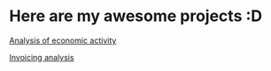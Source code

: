 # **Here are my awesome projects :D** 

[Analysis of economic activity](<graphs/Analysis of economic activity/description.md>)

[Invoicing analysis](<graphs/Invoicing analysis/description.md>)